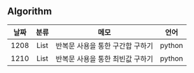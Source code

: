 ## Algorithm

| 날짜 | 분류 |               메모               |  언어  |
| :--: | :--: | :------------------------------: | :----: |
| 1208 | List | 반복문 사용을 통한 구간합 구하기 | python |
| 1210 | List | 반복문 사용을 통한 최빈값 구하기 | python |

